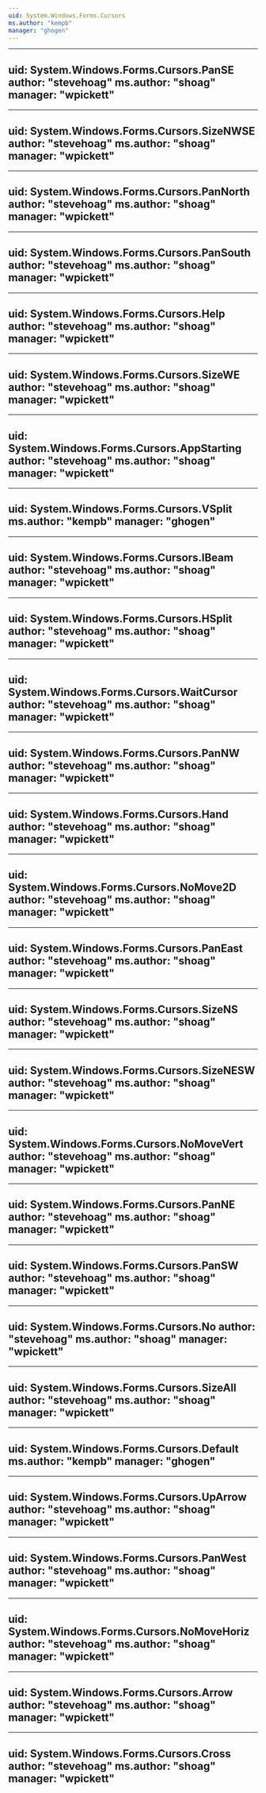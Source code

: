 ```yaml
---
uid: System.Windows.Forms.Cursors
ms.author: "kempb"
manager: "ghogen"
---
```


---
uid: System.Windows.Forms.Cursors.PanSE
author: "stevehoag"
ms.author: "shoag"
manager: "wpickett"
---

---
uid: System.Windows.Forms.Cursors.SizeNWSE
author: "stevehoag"
ms.author: "shoag"
manager: "wpickett"
---

---
uid: System.Windows.Forms.Cursors.PanNorth
author: "stevehoag"
ms.author: "shoag"
manager: "wpickett"
---

---
uid: System.Windows.Forms.Cursors.PanSouth
author: "stevehoag"
ms.author: "shoag"
manager: "wpickett"
---

---
uid: System.Windows.Forms.Cursors.Help
author: "stevehoag"
ms.author: "shoag"
manager: "wpickett"
---

---
uid: System.Windows.Forms.Cursors.SizeWE
author: "stevehoag"
ms.author: "shoag"
manager: "wpickett"
---

---
uid: System.Windows.Forms.Cursors.AppStarting
author: "stevehoag"
ms.author: "shoag"
manager: "wpickett"
---

---
uid: System.Windows.Forms.Cursors.VSplit
ms.author: "kempb"
manager: "ghogen"
---

---
uid: System.Windows.Forms.Cursors.IBeam
author: "stevehoag"
ms.author: "shoag"
manager: "wpickett"
---

---
uid: System.Windows.Forms.Cursors.HSplit
author: "stevehoag"
ms.author: "shoag"
manager: "wpickett"
---

---
uid: System.Windows.Forms.Cursors.WaitCursor
author: "stevehoag"
ms.author: "shoag"
manager: "wpickett"
---

---
uid: System.Windows.Forms.Cursors.PanNW
author: "stevehoag"
ms.author: "shoag"
manager: "wpickett"
---

---
uid: System.Windows.Forms.Cursors.Hand
author: "stevehoag"
ms.author: "shoag"
manager: "wpickett"
---

---
uid: System.Windows.Forms.Cursors.NoMove2D
author: "stevehoag"
ms.author: "shoag"
manager: "wpickett"
---

---
uid: System.Windows.Forms.Cursors.PanEast
author: "stevehoag"
ms.author: "shoag"
manager: "wpickett"
---

---
uid: System.Windows.Forms.Cursors.SizeNS
author: "stevehoag"
ms.author: "shoag"
manager: "wpickett"
---

---
uid: System.Windows.Forms.Cursors.SizeNESW
author: "stevehoag"
ms.author: "shoag"
manager: "wpickett"
---

---
uid: System.Windows.Forms.Cursors.NoMoveVert
author: "stevehoag"
ms.author: "shoag"
manager: "wpickett"
---

---
uid: System.Windows.Forms.Cursors.PanNE
author: "stevehoag"
ms.author: "shoag"
manager: "wpickett"
---

---
uid: System.Windows.Forms.Cursors.PanSW
author: "stevehoag"
ms.author: "shoag"
manager: "wpickett"
---

---
uid: System.Windows.Forms.Cursors.No
author: "stevehoag"
ms.author: "shoag"
manager: "wpickett"
---

---
uid: System.Windows.Forms.Cursors.SizeAll
author: "stevehoag"
ms.author: "shoag"
manager: "wpickett"
---

---
uid: System.Windows.Forms.Cursors.Default
ms.author: "kempb"
manager: "ghogen"
---

---
uid: System.Windows.Forms.Cursors.UpArrow
author: "stevehoag"
ms.author: "shoag"
manager: "wpickett"
---

---
uid: System.Windows.Forms.Cursors.PanWest
author: "stevehoag"
ms.author: "shoag"
manager: "wpickett"
---

---
uid: System.Windows.Forms.Cursors.NoMoveHoriz
author: "stevehoag"
ms.author: "shoag"
manager: "wpickett"
---

---
uid: System.Windows.Forms.Cursors.Arrow
author: "stevehoag"
ms.author: "shoag"
manager: "wpickett"
---

---
uid: System.Windows.Forms.Cursors.Cross
author: "stevehoag"
ms.author: "shoag"
manager: "wpickett"
---
